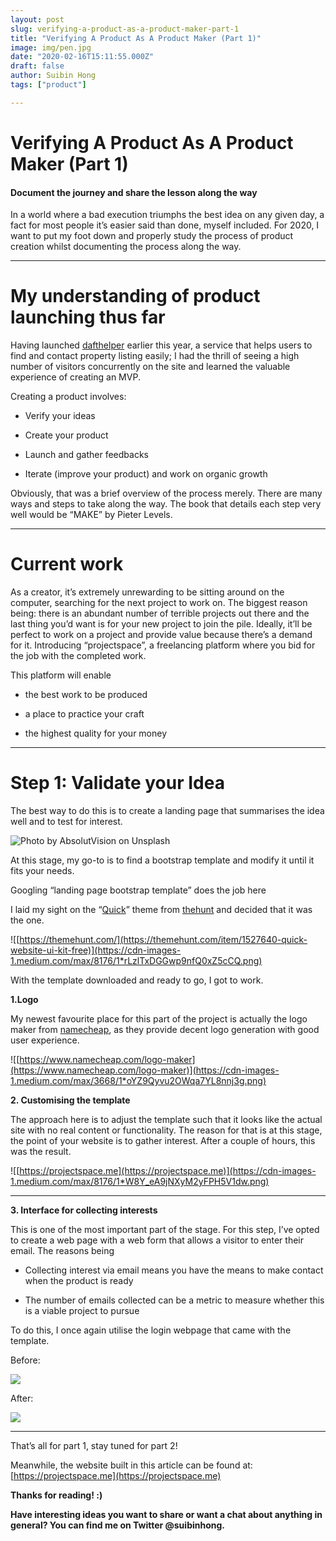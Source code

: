 ```yaml
---
layout: post
slug: verifying-a-product-as-a-product-maker-part-1
title: "Verifying A Product As A Product Maker (Part 1)"
image: img/pen.jpg
date: "2020-02-16T15:11:55.000Z"
draft: false
author: Suibin Hong
tags: ["product"]

---
```



# Verifying A Product As A Product Maker (Part 1)

#### Document the journey and share the lesson along the way

In a world where a bad execution triumphs the best idea on any given day, a fact for most people it’s easier said than done, myself included. For 2020, I want to put my foot down and properly study the process of product creation whilst documenting the process along the way.

---

# My understanding of product launching thus far

Having launched [dafthelper](http://dafthelper) earlier this year, a service that helps users to find and contact property listing easily; I had the thrill of seeing a high number of visitors concurrently on the site and learned the valuable experience of creating an MVP.

Creating a product involves:

- Verify your ideas

- Create your product

- Launch and gather feedbacks

- Iterate (improve your product) and work on organic growth

Obviously, that was a brief overview of the process merely. There are many ways and steps to take along the way. The book that details each step very well would be “MAKE” by Pieter Levels.

---

# Current work

As a creator, it’s extremely unrewarding to be sitting around on the computer, searching for the next project to work on. The biggest reason being: there is an abundant number of terrible projects out there and the last thing you’d want is for your new project to join the pile. Ideally, it’ll be perfect to work on a project and provide value because there’s a demand for it. Introducing “projectspace”, a freelancing platform where you bid for the job with the completed work.

This platform will enable

- the best work to be produced

- a place to practice your craft

- the highest quality for your money

---

# Step 1: Validate your Idea

The best way to do this is to create a landing page that summarises the idea well and to test for interest.

![Photo by [AbsolutVision](https://unsplash.com/@freegraphictoday?utm_source=medium&utm_medium=referral) on [Unsplash](https://unsplash.com?utm_source=medium&utm_medium=referral)](https://cdn-images-1.medium.com/max/7600/0*3t4YOFnyewDk_hdl)

At this stage, my go-to is to find a bootstrap template and modify it until it fits your needs.

Googling “landing page bootstrap template” does the job here

I laid my sight on the “[Quick](https://themehunt.com/item/1527640-quick-website-ui-kit-free)” theme from [thehunt](https://themehunt.com/) and decided that it was the one.

![[https://themehunt.com/](https://themehunt.com/item/1527640-quick-website-ui-kit-free)](https://cdn-images-1.medium.com/max/8176/1*rLzlTxDGGwp9nfQ0xZ5cCQ.png)

With the template downloaded and ready to go, I got to work.

**1.Logo**

My newest favourite place for this part of the project is actually the logo maker from [namecheap](http://namecheap.com), as they provide decent logo generation with good user experience.

![[https://www.namecheap.com/logo-maker](https://www.namecheap.com/logo-maker)](https://cdn-images-1.medium.com/max/3668/1*oYZ9Qyvu2OWqa7YL8nnj3g.png)

**2. Customising the template**

The approach here is to adjust the template such that it looks like the actual site with no real content or functionality. The reason for that is at this stage, the point of your website is to gather interest. After a couple of hours, this was the result.

![[https://projectspace.me](https://projectspace.me)](https://cdn-images-1.medium.com/max/8176/1*W8Y_eA9jNXyM2yFPH5V1dw.png)

---

**3. Interface for collecting interests**

This is one of the most important part of the stage. For this step, I’ve opted to create a web page with a web form that allows a visitor to enter their email. The reasons being

- Collecting interest via email means you have the means to make contact when the product is ready

- The number of emails collected can be a metric to measure whether this is a viable project to pursue

To do this, I once again utilise the login webpage that came with the template.

Before:

![](https://cdn-images-1.medium.com/max/8180/1*PYQESFrZban3Wq1ES_n0DQ.png)

After:

![](https://cdn-images-1.medium.com/max/8180/1*-tgvUHzC5sn3M92PjJcR6w.png)

---

That’s all for part 1, stay tuned for part 2!

Meanwhile, the website built in this article can be found at: [https://projectspace.me](https://projectspace.me)

**Thanks for reading! :)**

**Have interesting ideas you want to share or want a chat about anything in general? You can find me on Twitter @suibinhong.**
